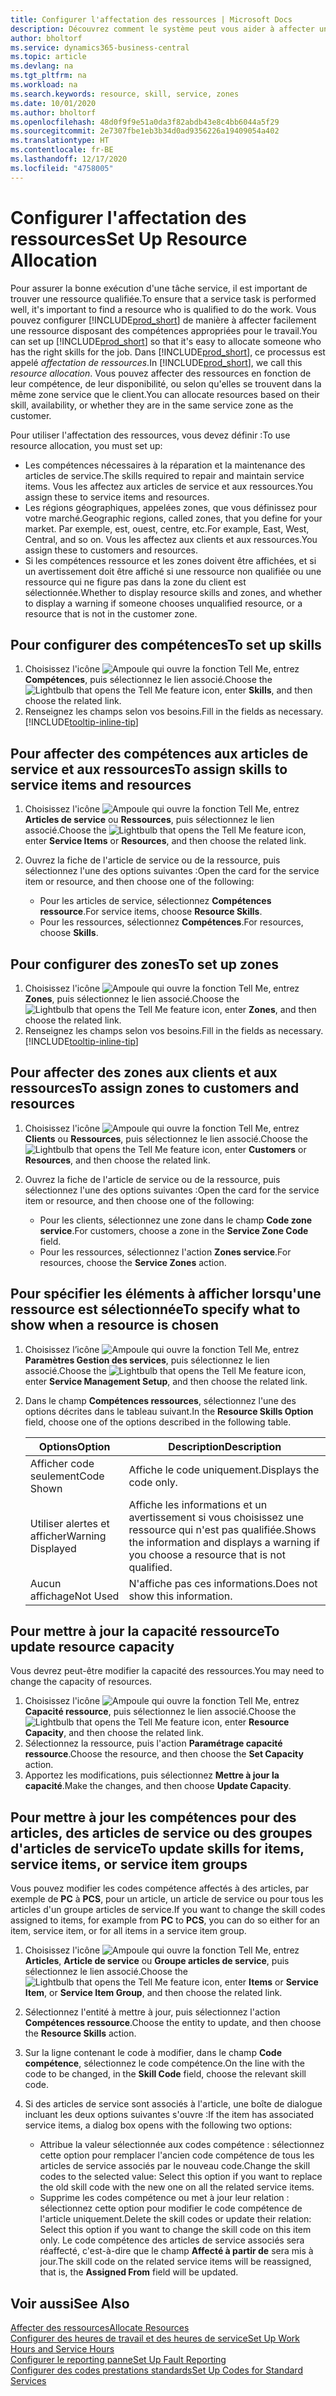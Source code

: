 ```yaml
---
title: Configurer l'affectation des ressources | Microsoft Docs
description: Découvrez comment le système peut vous aider à affecter une personne dotée des compétences requises à la fourniture d'un service.
author: bholtorf
ms.service: dynamics365-business-central
ms.topic: article
ms.devlang: na
ms.tgt_pltfrm: na
ms.workload: na
ms.search.keywords: resource, skill, service, zones
ms.date: 10/01/2020
ms.author: bholtorf
ms.openlocfilehash: 48d0f9f9e51a0da3f82abdb43e8c4bb6044a5f29
ms.sourcegitcommit: 2e7307fbe1eb3b34d0ad9356226a19409054a402
ms.translationtype: HT
ms.contentlocale: fr-BE
ms.lasthandoff: 12/17/2020
ms.locfileid: "4758005"
---
```

# <a name="set-up-resource-allocation"></a><span data-ttu-id="c80d3-103">Configurer l'affectation des ressources</span><span class="sxs-lookup"><span data-stu-id="c80d3-103">Set Up Resource Allocation</span></span>
<span data-ttu-id="c80d3-104">Pour assurer la bonne exécution d'une tâche service, il est important de trouver une ressource qualifiée.</span><span class="sxs-lookup"><span data-stu-id="c80d3-104">To ensure that a service task is performed well, it's important to find a resource who is qualified to do the work.</span></span> <span data-ttu-id="c80d3-105">Vous pouvez configurer [!INCLUDE[prod_short](includes/prod_short.md)] de manière à affecter facilement une ressource disposant des compétences appropriées pour le travail.</span><span class="sxs-lookup"><span data-stu-id="c80d3-105">You can set up [!INCLUDE[prod_short](includes/prod_short.md)] so that it's easy to allocate someone who has the right skills for the job.</span></span> <span data-ttu-id="c80d3-106">Dans [!INCLUDE[prod_short](includes/prod_short.md)], ce processus est appelé _affectation de ressources_.</span><span class="sxs-lookup"><span data-stu-id="c80d3-106">In [!INCLUDE[prod_short](includes/prod_short.md)], we call this _resource allocation_.</span></span> <span data-ttu-id="c80d3-107">Vous pouvez affecter des ressources en fonction de leur compétence, de leur disponibilité, ou selon qu'elles se trouvent dans la même zone service que le client.</span><span class="sxs-lookup"><span data-stu-id="c80d3-107">You can allocate resources based on their skill, availability, or whether they are in the same service zone as the customer.</span></span> 

<span data-ttu-id="c80d3-108">Pour utiliser l'affectation des ressources, vous devez définir :</span><span class="sxs-lookup"><span data-stu-id="c80d3-108">To use resource allocation, you must set up:</span></span>  
  
* <span data-ttu-id="c80d3-109">Les compétences nécessaires à la réparation et la maintenance des articles de service.</span><span class="sxs-lookup"><span data-stu-id="c80d3-109">The skills required to repair and maintain service items.</span></span> <span data-ttu-id="c80d3-110">Vous les affectez aux articles de service et aux ressources.</span><span class="sxs-lookup"><span data-stu-id="c80d3-110">You assign these to service items and resources.</span></span>  
* <span data-ttu-id="c80d3-111">Les régions géographiques, appelées zones, que vous définissez pour votre marché.</span><span class="sxs-lookup"><span data-stu-id="c80d3-111">Geographic regions, called zones, that you define for your market.</span></span> <span data-ttu-id="c80d3-112">Par exemple, est, ouest, centre, etc.</span><span class="sxs-lookup"><span data-stu-id="c80d3-112">For example, East, West, Central, and so on.</span></span> <span data-ttu-id="c80d3-113">Vous les affectez aux clients et aux ressources.</span><span class="sxs-lookup"><span data-stu-id="c80d3-113">You assign these to customers and resources.</span></span>  
* <span data-ttu-id="c80d3-114">Si les compétences ressource et les zones doivent être affichées, et si un avertissement doit être affiché si une ressource non qualifiée ou une ressource qui ne figure pas dans la zone du client est sélectionnée.</span><span class="sxs-lookup"><span data-stu-id="c80d3-114">Whether to display resource skills and zones, and whether to display a warning if someone chooses unqualified resource, or a resource that is not in the customer zone.</span></span>  

## <a name="to-set-up-skills"></a><span data-ttu-id="c80d3-115">Pour configurer des compétences</span><span class="sxs-lookup"><span data-stu-id="c80d3-115">To set up skills</span></span>
1. <span data-ttu-id="c80d3-116">Choisissez l'icône ![Ampoule qui ouvre la fonction Tell Me](media/ui-search/search_small.png "Dites-moi ce que vous voulez faire"), entrez **Compétences**, puis sélectionnez le lien associé.</span><span class="sxs-lookup"><span data-stu-id="c80d3-116">Choose the ![Lightbulb that opens the Tell Me feature](media/ui-search/search_small.png "Tell me what you want to do") icon, enter **Skills**, and then choose the related link.</span></span>  
2. <span data-ttu-id="c80d3-117">Renseignez les champs selon vos besoins.</span><span class="sxs-lookup"><span data-stu-id="c80d3-117">Fill in the fields as necessary.</span></span> [!INCLUDE[tooltip-inline-tip](includes/tooltip-inline-tip_md.md)]  

## <a name="to-assign-skills-to-service-items-and-resources"></a><span data-ttu-id="c80d3-118">Pour affecter des compétences aux articles de service et aux ressources</span><span class="sxs-lookup"><span data-stu-id="c80d3-118">To assign skills to service items and resources</span></span>
1. <span data-ttu-id="c80d3-119">Choisissez l'icône ![Ampoule qui ouvre la fonction Tell Me](media/ui-search/search_small.png "Dites-moi ce que vous voulez faire"), entrez **Articles de service** ou **Ressources**, puis sélectionnez le lien associé.</span><span class="sxs-lookup"><span data-stu-id="c80d3-119">Choose the ![Lightbulb that opens the Tell Me feature](media/ui-search/search_small.png "Tell me what you want to do") icon, enter **Service Items** or **Resources**, and then choose the related link.</span></span>  
2. <span data-ttu-id="c80d3-120">Ouvrez la fiche de l'article de service ou de la ressource, puis sélectionnez l'une des options suivantes :</span><span class="sxs-lookup"><span data-stu-id="c80d3-120">Open the card for the service item or resource, and then choose one of the following:</span></span>  
  
    * <span data-ttu-id="c80d3-121">Pour les articles de service, sélectionnez **Compétences ressource**.</span><span class="sxs-lookup"><span data-stu-id="c80d3-121">For service items, choose **Resource Skills**.</span></span>  
    * <span data-ttu-id="c80d3-122">Pour les ressources, sélectionnez **Compétences**.</span><span class="sxs-lookup"><span data-stu-id="c80d3-122">For resources, choose **Skills**.</span></span>  

## <a name="to-set-up-zones"></a><span data-ttu-id="c80d3-123">Pour configurer des zones</span><span class="sxs-lookup"><span data-stu-id="c80d3-123">To set up zones</span></span>
1. <span data-ttu-id="c80d3-124">Choisissez l'icône ![Ampoule qui ouvre la fonction Tell Me](media/ui-search/search_small.png "Dites-moi ce que vous voulez faire"), entrez **Zones**, puis sélectionnez le lien associé.</span><span class="sxs-lookup"><span data-stu-id="c80d3-124">Choose the ![Lightbulb that opens the Tell Me feature](media/ui-search/search_small.png "Tell me what you want to do") icon, enter **Zones**, and then choose the related link.</span></span>  
2. <span data-ttu-id="c80d3-125">Renseignez les champs selon vos besoins.</span><span class="sxs-lookup"><span data-stu-id="c80d3-125">Fill in the fields as necessary.</span></span> [!INCLUDE[tooltip-inline-tip](includes/tooltip-inline-tip_md.md)]  

## <a name="to-assign-zones-to-customers-and-resources"></a><span data-ttu-id="c80d3-126">Pour affecter des zones aux clients et aux ressources</span><span class="sxs-lookup"><span data-stu-id="c80d3-126">To assign zones to customers and resources</span></span> 
1. <span data-ttu-id="c80d3-127">Choisissez l'icône ![Ampoule qui ouvre la fonction Tell Me](media/ui-search/search_small.png "Dites-moi ce que vous voulez faire"), entrez **Clients** ou **Ressources**, puis sélectionnez le lien associé.</span><span class="sxs-lookup"><span data-stu-id="c80d3-127">Choose the ![Lightbulb that opens the Tell Me feature](media/ui-search/search_small.png "Tell me what you want to do") icon, enter **Customers** or **Resources**, and then choose the related link.</span></span>  
2. <span data-ttu-id="c80d3-128">Ouvrez la fiche de l'article de service ou de la ressource, puis sélectionnez l'une des options suivantes :</span><span class="sxs-lookup"><span data-stu-id="c80d3-128">Open the card for the service item or resource, and then choose one of the following:</span></span>  
  
    * <span data-ttu-id="c80d3-129">Pour les clients, sélectionnez une zone dans le champ **Code zone service**.</span><span class="sxs-lookup"><span data-stu-id="c80d3-129">For customers, choose a zone in the **Service Zone Code** field.</span></span>  
    * <span data-ttu-id="c80d3-130">Pour les ressources, sélectionnez l'action **Zones service**.</span><span class="sxs-lookup"><span data-stu-id="c80d3-130">For resources, choose the **Service Zones** action.</span></span>  

## <a name="to-specify-what-to-show-when-a-resource-is-chosen"></a><span data-ttu-id="c80d3-131">Pour spécifier les éléments à afficher lorsqu'une ressource est sélectionnée</span><span class="sxs-lookup"><span data-stu-id="c80d3-131">To specify what to show when a resource is chosen</span></span>
1. <span data-ttu-id="c80d3-132">Choisissez l’icône ![Ampoule qui ouvre la fonction Tell Me](media/ui-search/search_small.png "Dites-moi ce que vous voulez faire"), entrez **Paramètres Gestion des services**, puis sélectionnez le lien associé.</span><span class="sxs-lookup"><span data-stu-id="c80d3-132">Choose the ![Lightbulb that opens the Tell Me feature](media/ui-search/search_small.png "Tell me what you want to do") icon, enter **Service Management Setup**, and then choose the related link.</span></span> 
2. <span data-ttu-id="c80d3-133">Dans le champ **Compétences ressources**, sélectionnez l'une des options décrites dans le tableau suivant.</span><span class="sxs-lookup"><span data-stu-id="c80d3-133">In the **Resource Skills Option** field, choose one of the options described in the following table.</span></span>  
  
    |<span data-ttu-id="c80d3-134">**Options**</span><span class="sxs-lookup"><span data-stu-id="c80d3-134">**Option**</span></span>|<span data-ttu-id="c80d3-135">**Description**</span><span class="sxs-lookup"><span data-stu-id="c80d3-135">**Description**</span></span>|  
    |------------|-------------|  
    |<span data-ttu-id="c80d3-136">Afficher code seulement</span><span class="sxs-lookup"><span data-stu-id="c80d3-136">Code Shown</span></span> | <span data-ttu-id="c80d3-137">Affiche le code uniquement.</span><span class="sxs-lookup"><span data-stu-id="c80d3-137">Displays the code only.</span></span>|  
    |<span data-ttu-id="c80d3-138">Utiliser alertes et afficher</span><span class="sxs-lookup"><span data-stu-id="c80d3-138">Warning Displayed</span></span> | <span data-ttu-id="c80d3-139">Affiche les informations et un avertissement si vous choisissez une ressource qui n'est pas qualifiée.</span><span class="sxs-lookup"><span data-stu-id="c80d3-139">Shows the information and displays a warning if you choose a resource that is not qualified.</span></span>|  
    |<span data-ttu-id="c80d3-140">Aucun affichage</span><span class="sxs-lookup"><span data-stu-id="c80d3-140">Not Used</span></span> | <span data-ttu-id="c80d3-141">N'affiche pas ces informations.</span><span class="sxs-lookup"><span data-stu-id="c80d3-141">Does not show this information.</span></span>|  

## <a name="to-update-resource-capacity"></a><span data-ttu-id="c80d3-142">Pour mettre à jour la capacité ressource</span><span class="sxs-lookup"><span data-stu-id="c80d3-142">To update resource capacity</span></span>  
<span data-ttu-id="c80d3-143">Vous devrez peut-être modifier la capacité des ressources.</span><span class="sxs-lookup"><span data-stu-id="c80d3-143">You may need to change the capacity of resources.</span></span>  
  
1. <span data-ttu-id="c80d3-144">Choisissez l'icône ![Ampoule qui ouvre la fonction Tell Me](media/ui-search/search_small.png "Dites-moi ce que vous voulez faire"), entrez **Capacité ressource**, puis sélectionnez le lien associé.</span><span class="sxs-lookup"><span data-stu-id="c80d3-144">Choose the ![Lightbulb that opens the Tell Me feature](media/ui-search/search_small.png "Tell me what you want to do") icon, enter **Resource Capacity**, and then choose the related link.</span></span>  
2. <span data-ttu-id="c80d3-145">Sélectionnez la ressource, puis l'action **Paramétrage capacité ressource**.</span><span class="sxs-lookup"><span data-stu-id="c80d3-145">Choose the resource, and then choose the **Set Capacity** action.</span></span>  
3. <span data-ttu-id="c80d3-146">Apportez les modifications, puis sélectionnez **Mettre à jour la capacité**.</span><span class="sxs-lookup"><span data-stu-id="c80d3-146">Make the changes, and then choose **Update Capacity**.</span></span>  

## <a name="to-update-skills-for-items-service-items-or-service-item-groups"></a><span data-ttu-id="c80d3-147">Pour mettre à jour les compétences pour des articles, des articles de service ou des groupes d'articles de service</span><span class="sxs-lookup"><span data-stu-id="c80d3-147">To update skills for items, service items, or service item groups</span></span>
<span data-ttu-id="c80d3-148">Vous pouvez modifier les codes compétence affectés à des articles, par exemple de **PC** à **PCS**, pour un article, un article de service ou pour tous les articles d'un groupe articles de service.</span><span class="sxs-lookup"><span data-stu-id="c80d3-148">If you want to change the skill codes assigned to items, for example from **PC** to **PCS**, you can do so either for an item, service item, or for all items in a service item group.</span></span>  
  
1. <span data-ttu-id="c80d3-149">Choisissez l'icône ![Ampoule qui ouvre la fonction Tell Me](media/ui-search/search_small.png "Dites-moi ce que vous voulez faire"), entrez **Articles**, **Article de service** ou **Groupe articles de service**, puis sélectionnez le lien associé.</span><span class="sxs-lookup"><span data-stu-id="c80d3-149">Choose the ![Lightbulb that opens the Tell Me feature](media/ui-search/search_small.png "Tell me what you want to do") icon, enter **Items** or **Service Item**, or **Service Item Group**, and then choose the related link.</span></span>  
2. <span data-ttu-id="c80d3-150">Sélectionnez l'entité à mettre à jour, puis sélectionnez l'action **Compétences ressource**.</span><span class="sxs-lookup"><span data-stu-id="c80d3-150">Choose the entity to update, and then choose the **Resource Skills** action.</span></span>  
3. <span data-ttu-id="c80d3-151">Sur la ligne contenant le code à modifier, dans le champ **Code compétence**, sélectionnez le code compétence.</span><span class="sxs-lookup"><span data-stu-id="c80d3-151">On the line with the code to be changed, in the **Skill Code** field, choose the relevant skill code.</span></span>  
4.  <span data-ttu-id="c80d3-152">Si des articles de service sont associés à l'article, une boîte de dialogue incluant les deux options suivantes s'ouvre :</span><span class="sxs-lookup"><span data-stu-id="c80d3-152">If the item has associated service items, a dialog box opens with the following two options:</span></span>  
  
    * <span data-ttu-id="c80d3-153">Attribue la valeur sélectionnée aux codes compétence : sélectionnez cette option pour remplacer l'ancien code compétence de tous les articles de service associés par le nouveau code.</span><span class="sxs-lookup"><span data-stu-id="c80d3-153">Change the skill codes to the selected value: Select this option if you want to replace the old skill code with the new one on all the related service items.</span></span>  
    * <span data-ttu-id="c80d3-154">Supprime les codes compétence ou met à jour leur relation : sélectionnez cette option pour modifier le code compétence de l'article uniquement.</span><span class="sxs-lookup"><span data-stu-id="c80d3-154">Delete the skill codes or update their relation: Select this option if you want to change the skill code on this item only.</span></span> <span data-ttu-id="c80d3-155">Le code compétence des articles de service associés sera réaffecté, c'est-à-dire que le champ **Affecté à partir de** sera mis à jour.</span><span class="sxs-lookup"><span data-stu-id="c80d3-155">The skill code on the related service items will be reassigned, that is, the **Assigned From** field will be updated.</span></span>  
  
## <a name="see-also"></a><span data-ttu-id="c80d3-156">Voir aussi</span><span class="sxs-lookup"><span data-stu-id="c80d3-156">See Also</span></span>
[<span data-ttu-id="c80d3-157">Affecter des ressources</span><span class="sxs-lookup"><span data-stu-id="c80d3-157">Allocate Resources</span></span>](service-how-to-allocate-resources.md)  
[<span data-ttu-id="c80d3-158">Configurer des heures de travail et des heures de service</span><span class="sxs-lookup"><span data-stu-id="c80d3-158">Set Up Work Hours and Service Hours</span></span>](service-how-setup-work-service-hours.md)  
[<span data-ttu-id="c80d3-159">Configurer le reporting panne</span><span class="sxs-lookup"><span data-stu-id="c80d3-159">Set Up Fault Reporting</span></span>](service-how-setup-fault-reporting.md)  
[<span data-ttu-id="c80d3-160">Configurer des codes prestations standards</span><span class="sxs-lookup"><span data-stu-id="c80d3-160">Set Up Codes for Standard Services</span></span>](service-how-setup-service-coding.md)  
 

